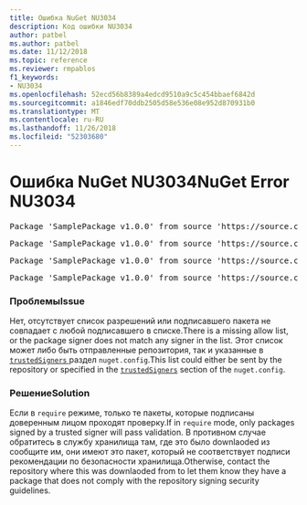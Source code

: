 ```yaml
---
title: Ошибка NuGet NU3034
description: Код ошибки NU3034
author: patbel
ms.author: patbel
ms.date: 11/12/2018
ms.topic: reference
ms.reviewer: rmpablos
f1_keywords:
- NU3034
ms.openlocfilehash: 52ecd56b8389a4edcd9510a9c5c454bbaef6842d
ms.sourcegitcommit: a1846edf70ddb2505d58e536e08e952d870931b0
ms.translationtype: MT
ms.contentlocale: ru-RU
ms.lasthandoff: 11/26/2018
ms.locfileid: "52303680"
---
```

# <a name="nuget-error-nu3034"></a><span data-ttu-id="b93ec-103">Ошибка NuGet NU3034</span><span class="sxs-lookup"><span data-stu-id="b93ec-103">NuGet Error NU3034</span></span>

<pre>Package 'SamplePackage v1.0.0' from source 'https://source.com/index.json': signatureValidationMode is set to require, so packages are allowed only if signed by trusted signers; however, no trusted signers were specified.</pre>
<pre>Package 'SamplePackage v1.0.0' from source 'https://source.com/index.json': The package signature certificate fingerprint does not match any certificate fingerprint in the allow list.</pre>
<pre>Package 'SamplePackage v1.0.0' from source 'https://source.com/index.json': This repository indicated that all its packages are repository signed; however, it listed no signing certificates.</pre>
<pre>Package 'SamplePackage v1.0.0' from source 'https://source.com/index.json': This package was not repository signed with a certificate listed by this repository.</pre>

### <a name="issue"></a><span data-ttu-id="b93ec-104">Проблемы</span><span class="sxs-lookup"><span data-stu-id="b93ec-104">Issue</span></span>

<span data-ttu-id="b93ec-105">Нет, отсутствует список разрешений или подписавшего пакета не совпадает с любой подписавшего в списке.</span><span class="sxs-lookup"><span data-stu-id="b93ec-105">There is a missing allow list, or the package signer does not match any signer in the list.</span></span> <span data-ttu-id="b93ec-106">Этот список может либо быть отправленные репозитория, так и указанные в [ `trustedSigners` ](../nuget-config-file.md#trustedsigners-section) раздел `nuget.config`.</span><span class="sxs-lookup"><span data-stu-id="b93ec-106">This list could either be sent by the repository or specified in the [`trustedSigners`](../nuget-config-file.md#trustedsigners-section) section of the `nuget.config`.</span></span>

### <a name="solution"></a><span data-ttu-id="b93ec-107">Решение</span><span class="sxs-lookup"><span data-stu-id="b93ec-107">Solution</span></span>

<span data-ttu-id="b93ec-108">Если в `require` режиме, только те пакеты, которые подписаны доверенным лицом проходят проверку.</span><span class="sxs-lookup"><span data-stu-id="b93ec-108">If in `require` mode, only packages signed by a trusted signer will pass validation.</span></span> <span data-ttu-id="b93ec-109">В противном случае обратитесь в службу хранилища там, где это было downlaoded из сообщите им, они имеют это пакет, который не соответствует подписи рекомендации по безопасности хранилища.</span><span class="sxs-lookup"><span data-stu-id="b93ec-109">Otherwise, contact the repository where this was downlaoded from to let them know they have a package that does not comply with the repository signing security guidelines.</span></span>